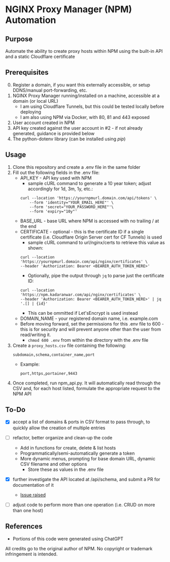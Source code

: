 # NGINX Proxy Manager (NPM) Automation

## Purpose
Automate the ability to create proxy hosts within NPM using the built-in API and a static Cloudflare certificate

## Prerequisites
0. Register a domain, if you want this externally accessible, or setup DDNS/manual port-forwarding, etc. 
1. NGINX Proxy Manager running/installed on a machine, accessible at a domain (or local URL)
    - I am using Cloudflare Tunnels, but this could be tested locally before deploying
    - I am also using NPM via Docker, with 80, 81 and 443 exposed
2. User account created in NPM
3. API key created against the user account in #2 - if not already generated, guidance is provided below
4. The python-dotenv library (can be installed using *pip*)

## Usage
1. Clone this repository and create a .env file in the same folder
2. Fill out the following fields in the .env file:
    - API_KEY - API key used with NPM
        - sample cURL command to generate a 10 year token; adjust accordingly for 1d, 3m, 1y, etc.:
        ```
        curl --location 'https://yournpmurl.domain.com/api/tokens' \
            --form 'identity="YOUR_EMAIL_HERE"' \
            --form 'secret="YOUR_PASSWORD_HERE"'\
            --form 'expiry="10y"'
        ```
    - BASE_URL - base URL where NPM is accessed with no trailing / at the end
    - CERTIFICATE - optional - this is the certificate ID if a single certificate (i.e. Cloudflare Origin Server cert for CF Tunnels) is used
        - sample cURL command to url/nginx/certs to retrieve this value as shown:
        ```
        curl --location 'https://yournpmurl.domain.com/api/nginx/certificates' \
        --header 'Authorization: Bearer <BEARER_AUTH_TOKEN_HERE>'
        ```
        - Optionally, pipe the output through `jq` to parse just the certificate ID:
        ```
        curl --location 'https://npm.kadaranwar.com/api/nginx/certificates' \
        --header 'Authorization: Bearer <BEARER_AUTH_TOKEN_HERE>' | jq '.[] | {id}'
        ```
        - This can be ommitted if Let'sEncrypt is used instead
    - DOMAIN_NAME - your registered domain name, i.e. example.com
    - Before moving forward, set the permissions for this .env file to 600 - this is for security and will prevent anyone other than the user from read/writing it.
        - `chmod 600 .env` from within the directory with the .env file
3. Create a `proxy_hosts.csv` file containing the following:
    ```
    subdomain,schema,container_name,port
    ```
    - Example:
        ```
        port,https,portainer,9443
        ```
4. Once completed, run npm_api.py. It will automatically read through the CSV and, for each host listed, formulate the appropriate request to the NPM API

## To-Do
- [X] accept a list of domains & ports in CSV format to pass through, to quickly allow the creation of multiple entries

- [ ] refactor, better organize and clean-up the code
    - Add in functions for create, delete & list hosts
    - Programmatically/semi-automatically generate a token
    - More dynamic menus, prompting for base domain URL, dynamic CSV filename and other options
        - Store these as values in the .env file
- [X] further investigate the API located at /api/schema, and submit a PR for documentation of it
    - [Issue raised](https://github.com/NginxProxyManager/nginx-proxy-manager/issues/3749#issuecomment-2107483394)
- [ ] adjust code to perform more than one operation (i.e. CRUD on more than one host)

## References
- Portions of this code were generated using ChatGPT

All credits go to the original author of NPM. No copyright or trademark infringement is intended.
